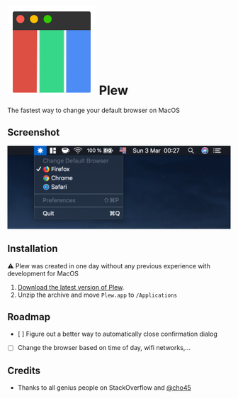 # ![Screenshot](./icon.png) Plew

The fastest way to change your default browser on MacOS

## Screenshot
![Screenshot](./screenshot.png)

## Installation
:warning: Plew was created in one day without any previous experience with development for MacOS
1. [Download the latest version of Plew](https://github.com/slowbackspace/Plew/releases).
2. Unzip the archive and move `Plew.app` to `/Applications`

## Roadmap
- [ ] Figure out a better way to automatically close confirmation dialog
- [ ]  Change the browser based on time of day, wifi networks,... 

## Credits
- Thanks to all genius people on StackOverflow and [@cho45](https://gist.github.com/cho45/ac9443aaa66406408485)
